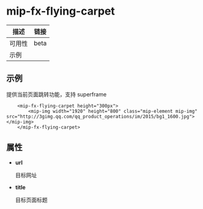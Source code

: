 # mip-fx-flying-carpet

描述|链接
----|----
可用性|beta
示例|

## 示例

提供当前页面跳转功能，支持 superframe

```
    <mip-fx-flying-carpet height="300px">
        <mip-img width="1920" height="800" class="mip-element mip-img" src="http://3gimg.qq.com/qq_product_operations/im/2015/bg1_1600.jpg"></mip-img>
    </mip-fx-flying-carpet>
```

## 属性

- **url**

    目标网址

- **title**

    目标页面标题
    


